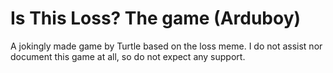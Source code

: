 # Is This Loss? The game (Arduboy)
A jokingly made game by Turtle based on the loss meme.
I do not assist nor document this game at all, so do not expect any support.
